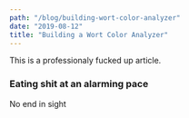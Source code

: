 ```yaml
---
path: "/blog/building-wort-color-analyzer"
date: "2019-08-12"
title: "Building a Wort Color Analyzer"
---
```


This is a professionaly fucked up article.

### Eating shit at an alarming pace

No end in sight